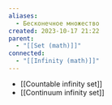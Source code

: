 ```yaml
---
aliases:
  - Бесконечное множество
created: 2023-10-17 21:22
parent:
  - "[[Set (math)]]"
connected:
  - "[[Infinity (math)]]"
---
```


- [[Countable infinity set]]
- [[Continuum infinity set]]






